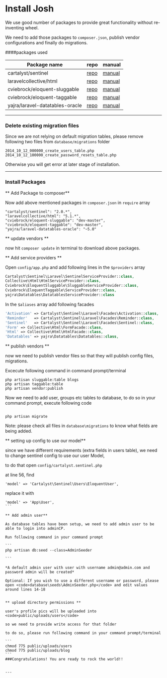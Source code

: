 # Install Josh
We use good number of packages to provide great functionality without re-inventing wheel.

We need to add those packages to <code>composer.json</code>, publish vendor configurations and finally do migrations.

####packages used


| Package name | repo | manual |
| -- | -- | -- |
| cartalyst/sentinel | [repo](https://github.com/cartalyst/sentinel) | [manual](https://cartalyst.com/manual/sentinel/2.0) |
| laravelcollective/html | [repo](https://github.com/LaravelCollective/html) | [manual](http://laravelcollective.com/docs/5.1/html) |
| cviebrock/eloquent-sluggable | [repo](https://github.com/cviebrock/eloquent-sluggable) | [manual](https://github.com/cviebrock/eloquent-sluggable/blob/master/README.md) |
| cviebrock/eloquent-taggable | [repo](https://github.com/cviebrock/eloquent-taggable) | [manual](https://github.com/cviebrock/eloquent-taggable/blob/master/README.md) |
| yajra/laravel-datatables-oracle | [repo](https://github.com/yajra/laravel-datatables) | [manual](http://datatables.yajrabox.com/) |


---

### Delete existing migration files

Since we are not relying on default migration tables, please remove following two files from <code>database/migrations</code> folder

```
2014_10_12_000000_create_users_table.php
2014_10_12_100000_create_password_resets_table.php
```

Otherwise you will get error at later stage of installation.


---

### Install Packages

** Add Package to composer**

Now add above mentioned packages in ```composer.json``` in ```require``` array

````
"cartalyst/sentinel": "2.0.*",
"laravelcollective/html": "5.1.*",
"cviebrock/eloquent-sluggable": "dev-master",
"cviebrock/eloquent-taggable": "dev-master",
"yajra/laravel-datatables-oracle": "~5.0"
````

** update vendors **

now hit <code>composer update</code> in terminal to download above packages.

** Add service providers **

Open <code>config/app.php</code> and add following lines in the <code>$providers</code> array 

````php
Cartalyst\Sentinel\Laravel\SentinelServiceProvider::class,
Collective\Html\HtmlServiceProvider::class,
Cviebrock\EloquentSluggable\SluggableServiceProvider::class,
Cviebrock\EloquentTaggable\ServiceProvider::class,
yajra\Datatables\DatatablesServiceProvider::class
````

In the <code>$aliases</code> array add  following facades
````php
'Activation' => Cartalyst\Sentinel\Laravel\Facades\Activation::class,
'Reminder'   => Cartalyst\Sentinel\Laravel\Facades\Reminder::class,
'Sentinel'   => Cartalyst\Sentinel\Laravel\Facades\Sentinel::class,
'Form' => Collective\Html\FormFacade::class,
'Html' => Collective\Html\HtmlFacade::class,
'Datatables' => yajra\Datatables\Datatables::class,
````

** publish vendors **

now we need to publish vendor files so that they will publish config files, migrations.

Excecute following command in command prompt/terminal
```
php artisan sluggable:table blogs
php artisan taggable:table
php artisan vendor:publish

```

Now we need to add user, groups etc tables to database, to do so in your command prompt, execute following code

```

php artisan migrate

```

Note: please check all files in <code>database\migrations</code> to know what fields are being added.




** setting up config to use our model**

since we have different requirements (extra fields in users table), we need to change sentinel config to use our user Model,

to do that open <code>config/cartalyst.sentinel.php</code>

at line 56, find

````
'model' => 'Cartalyst\Sentinel\Users\EloquentUser',
````

replace it with

````
'model' => 'App\User',
```

** Add admin user**

As database tables have been setup, we need to add admin user to be able to login into adminCP.

Run following command in your command prompt

```
php artisan db:seed --class=AdminSeeder

```

*A default admin user with user with username admin@admin.com and password admin will be created*

Optional: If you wish to use a different username or password, please open <code>database\seeds\AdminSeeder.php</code> and edit values around lines 14-18


** upload directory permissions **

user's profile pics will be uploaded into <code>public/uploads/users</code>

so we need to provide write access for that folder

to do so, please run following command in your command prompt/terminal

```
chmod 775 public/uploads/users
chmod 775 public/uploads/blog
```
###Congratulations! You are ready to rock the world!!


---

